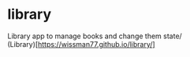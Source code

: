 # library

Library app to manage books and change them state/\
(Library)[https://wissman77.github.io/library/]
